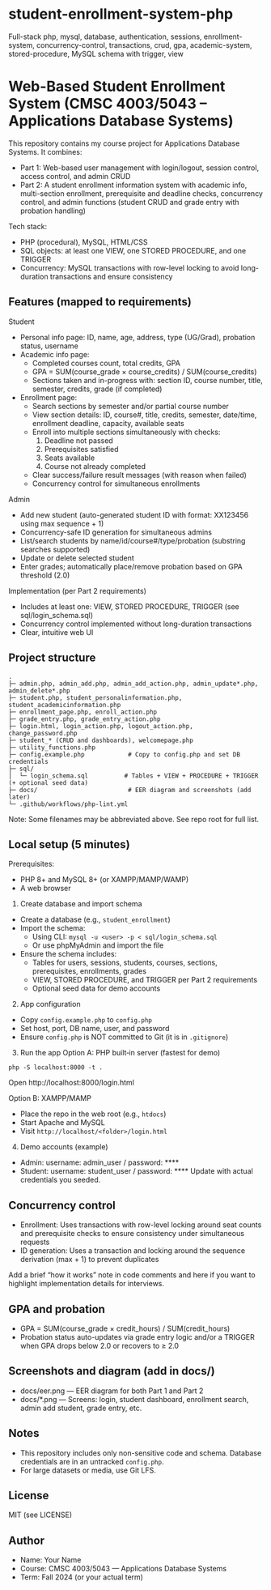 # student-enrollment-system-php
Full-stack php, mysql, database, authentication, sessions, enrollment-system, concurrency-control, transactions, crud, gpa, academic-system, stored-procedure, MySQL schema with trigger, view
# Web-Based Student Enrollment System (CMSC 4003/5043 – Applications Database Systems)

This repository contains my course project for Applications Database Systems. It combines:
- Part 1: Web-based user management with login/logout, session control, access control, and admin CRUD
- Part 2: A student enrollment information system with academic info, multi-section enrollment, prerequisite and deadline checks, concurrency control, and admin functions (student CRUD and grade entry with probation handling)

Tech stack:
- PHP (procedural), MySQL, HTML/CSS
- SQL objects: at least one VIEW, one STORED PROCEDURE, and one TRIGGER
- Concurrency: MySQL transactions with row-level locking to avoid long-duration transactions and ensure consistency

## Features (mapped to requirements)

Student
- Personal info page: ID, name, age, address, type (UG/Grad), probation status, username
- Academic info page:
  - Completed courses count, total credits, GPA
  - GPA = SUM(course_grade × course_credits) / SUM(course_credits)
  - Sections taken and in-progress with: section ID, course number, title, semester, credits, grade (if completed)
- Enrollment page:
  - Search sections by semester and/or partial course number
  - View section details: ID, course#, title, credits, semester, date/time, enrollment deadline, capacity, available seats
  - Enroll into multiple sections simultaneously with checks:
    1) Deadline not passed
    2) Prerequisites satisfied
    3) Seats available
    4) Course not already completed
  - Clear success/failure result messages (with reason when failed)
  - Concurrency control for simultaneous enrollments

Admin
- Add new student (auto-generated student ID with format: XX123456 using max sequence + 1)
- Concurrency-safe ID generation for simultaneous admins
- List/search students by name/id/course#/type/probation (substring searches supported)
- Update or delete selected student
- Enter grades; automatically place/remove probation based on GPA threshold (2.0)

Implementation (per Part 2 requirements)
- Includes at least one: VIEW, STORED PROCEDURE, TRIGGER (see sql/login_schema.sql)
- Concurrency control implemented without long-duration transactions
- Clear, intuitive web UI

## Project structure

```
.
├─ admin.php, admin_add.php, admin_add_action.php, admin_update*.php, admin_delete*.php
├─ student.php, student_personalinformation.php, student_academicinformation.php
├─ enrollment_page.php, enroll_action.php
├─ grade_entry.php, grade_entry_action.php
├─ login.html, login_action.php, logout_action.php, change_password.php
├─ student_* (CRUD and dashboards), welcomepage.php
├─ utility_functions.php
├─ config.example.php            # Copy to config.php and set DB credentials
├─ sql/
│  └─ login_schema.sql          # Tables + VIEW + PROCEDURE + TRIGGER (+ optional seed data)
├─ docs/                         # EER diagram and screenshots (add later)
└─ .github/workflows/php-lint.yml
```

Note: Some filenames may be abbreviated above. See repo root for full list.

## Local setup (5 minutes)

Prerequisites:
- PHP 8+ and MySQL 8+ (or XAMPP/MAMP/WAMP)
- A web browser

1) Create database and import schema
- Create a database (e.g., `student_enrollment`)
- Import the schema:
  - Using CLI: `mysql -u <user> -p < sql/login_schema.sql`
  - Or use phpMyAdmin and import the file
- Ensure the schema includes:
  - Tables for users, sessions, students, courses, sections, prerequisites, enrollments, grades
  - VIEW, STORED PROCEDURE, and TRIGGER per Part 2 requirements
  - Optional seed data for demo accounts

2) App configuration
- Copy `config.example.php` to `config.php`
- Set host, port, DB name, user, and password
- Ensure `config.php` is NOT committed to Git (it is in `.gitignore`)

3) Run the app
Option A: PHP built‑in server (fastest for demo)
```
php -S localhost:8000 -t .
```
Open http://localhost:8000/login.html

Option B: XAMPP/MAMP
- Place the repo in the web root (e.g., `htdocs`)
- Start Apache and MySQL
- Visit `http://localhost/<folder>/login.html`

4) Demo accounts (example)
- Admin: username: admin_user / password: ****
- Student: username: student_user / password: ****
Update with actual credentials you seeded.

## Concurrency control

- Enrollment: Uses transactions with row-level locking around seat counts and prerequisite checks to ensure consistency under simultaneous requests
- ID generation: Uses a transaction and locking around the sequence derivation (max + 1) to prevent duplicates

Add a brief “how it works” note in code comments and here if you want to highlight implementation details for interviews.

## GPA and probation

- GPA = SUM(course_grade × credit_hours) / SUM(credit_hours)
- Probation status auto-updates via grade entry logic and/or a TRIGGER when GPA drops below 2.0 or recovers to ≥ 2.0

## Screenshots and diagram (add in docs/)

- docs/eer.png — EER diagram for both Part 1 and Part 2
- docs/*.png — Screens: login, student dashboard, enrollment search, admin add student, grade entry, etc.

## Notes

- This repository includes only non-sensitive code and schema. Database credentials are in an untracked `config.php`.
- For large datasets or media, use Git LFS.

## License

MIT (see LICENSE)

## Author

- Name: Your Name
- Course: CMSC 4003/5043 — Applications Database Systems
- Term: Fall 2024 (or your actual term)
